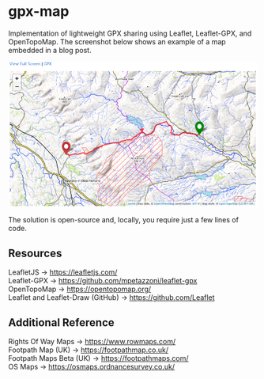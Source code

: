 # gpx-map

Implementation of lightweight GPX sharing using Leaflet, Leaflet-GPX, and OpenTopoMap. The screenshot below shows an example of a map embedded in a blog post.

![Demo Screenshot](https://github.com/jonathancraddock/gpx-map/blob/75d9c9e83f1a34add2a7ea6c589593a650768301/images/map-screenshot.png)

The solution is open-source and, locally, you require just a few lines of code.

## Resources

LeafletJS -> https://leafletjs.com/  
Leaflet-GPX -> https://github.com/mpetazzoni/leaflet-gpx  
OpenTopoMap -> https://opentopomap.org/  
Leaflet and Leaflet-Draw (GitHub) -> https://github.com/Leaflet  

## Additional Reference

Rights Of Way Maps -> https://www.rowmaps.com/  
Footpath Map (UK) -> https://footpathmap.co.uk/  
Footpath Maps Beta (UK) -> https://footpathmaps.com/  
OS Maps -> https://osmaps.ordnancesurvey.co.uk/  
